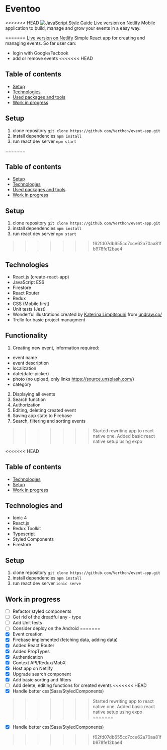 # Eventoo
<<<<<<< HEAD
[![JavaScript Style Guide](https://img.shields.io/badge/code_style-standard-brightgreen.svg)](https://standardjs.com)
[Live version on Netlify](https://eventooo.netlify.app "Live version on Netlify") 
Mobile application to build, manage and grow your events in a easy way. 

=======
[Live version on Netlify](https://eventooo.netlify.com/ "Live version on Netlify")
Simple React app for creating and managing events. So far user can:
- login with Google/Facbook
- add or remove events
<<<<<<< HEAD

## Table of contents
* [Setup](#setup)
* [Technologies](#technologies)
* [Used packages and tools](#used-packages-and-tools)
* [Work in progress](#work-in-progress)

## Setup

1. clone repository `git clone https://github.com/Verthon/event-app.git`
2. install dependencies `npm install`
3. run react dev server `npm start`

=======

## Table of contents
* [Setup](#setup)
* [Technologies](#technologies)
* [Used packages and tools](#used-packages-and-tools)
* [Work in progress](#work-in-progress)

## Setup

1. clone repository `git clone https://github.com/Verthon/event-app.git`
2. install dependencies `npm install`
3. run react dev server `npm start`

>>>>>>> f62fd07db655cc7cce62a70aa81fb978fe12bae4
## Technologies
- React.js (create-react-app)
- JavaScript ES6
- Firestore
- React Router
- Redux
- CSS (Mobile first)
- Unit tests (Jest)
- Wonderful illustrations created by [Katerina Limpitsouni](https://twitter.com/ninalimpi) from [undraw.co/](https://undraw.co/) 
- Trello for basic project managment


## Functionality

1. Creating new event, information required:
  * event name
  * event description
  * localization
  * date(date-picker)
  * photo (no upload, only links https://source.unsplash.com/)
  * category 
2. Displaying all events
3. Search function
4. Authorization
5. Editing, deleting created event
6. Saving app state to Firebase
7. Search, filtering and sorting events
>>>>>>> Started rewriting app to react native one. Added basic react native setup using expo


<<<<<<< HEAD
## Table of contents
* [Technologies](#technologies)
* [Setup](#setup)
* [Work in progress](#work-in-progress)


## Technologies and
- Ionic 4
- React.js
- Redux Toolkit
- Typescript
- Styled Components
- Firestore


## Setup

1. clone repository `git clone https://github.com/Verthon/event-app.git`
2. install dependencies `npm install`
3. run react dev server `ionic serve`


## Work in progress
- [ ] Refactor styled components
- [ ] Get rid of the dreadful any - type
- [ ] Add Unit tests
- [ ] Consider deploy on the Android
=======
- [x] Event creation
- [x] Firebase implemented (fetching data, adding data)
- [x] Added React Router
- [x] Added PropTypes
- [x] Authentication
- [x] Context API/Redux/MobX
- [x] Host app on Netlify
- [x] Upgrade search component
- [x] Add basic sorting and filters
- [ ] Add delete, editing functions for created events
<<<<<<< HEAD
- [x] Handle better css(Sass/StyledComponents)
>>>>>>> Started rewriting app to react native one. Added basic react native setup using expo
=======
- [x] Handle better css(Sass/StyledComponents)
>>>>>>> f62fd07db655cc7cce62a70aa81fb978fe12bae4
